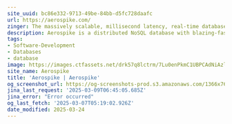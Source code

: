 ```yaml
---
site_uuid: bc86e332-9713-49be-84bb-d5fc728daafc
url: https://aerospike.com/
zinger: The massively scalable, millisecond latency, real-time database.
description: Aerospike is a distributed NoSQL database with blazing-fast reads/writes and unmatched uptime.
tags:
- Software-Development
- Databases
- database
image: https://images.ctfassets.net/drk57q8lctrm/7Lu0enPkmC1UBPCAdNiAzl/4a4e59826fdb8ad861c52dd669b73a57/default_feature_image_1.webp?w=1200&h=630&fit=crop&f=left
site_name: Aerospike
title: 'Aerospike | Aerospike'
og_screenshot_url: https://og-screenshots-prod.s3.amazonaws.com/1366x768/80/false/596d4aa0511326d039f40b456b3a6788edbf4c229e7cfa0312c22fef2e0b8801.jpeg
jina_last_request: '2025-03-09T06:45:05.685Z'
jina_error: "Error occurred"
og_last_fetch: '2025-03-07T05:19:02.926Z'
date_modified: 2025-03-24
---
```





